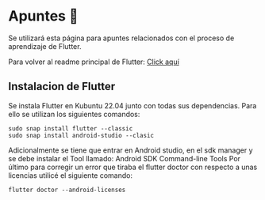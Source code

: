 
# Apuntes 📓
Se utilizará esta página para apuntes relacionados con el proceso de aprendizaje de Flutter.

Para volver al readme principal de Flutter: [Click aquí](./README.md)

## Instalacion de Flutter

Se instala Flutter en Kubuntu 22.04 junto con todas sus dependencias.
Para ello se utilizan los siguientes comandos:


```
sudo snap install flutter --classic
sudo snap install android-studio --clasic
```

Adicionalmente se tiene que entrar en Android studio, en el sdk manager y se debe instalar el Tool llamado: Android SDK Command-line Tools
Por último para corregir un error que tiraba el flutter doctor con respecto a unas licencias utilicé el siguiente comando:

```
flutter doctor --android-licenses
```


